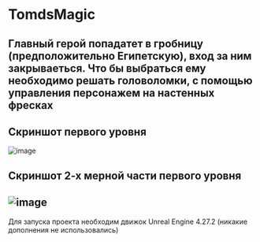 # TomdsMagic
Главный герой попадатет в гробницу (предположительно Египетскую), вход за ним закрываеться. Что бы выбраться ему необходимо решать головоломки, с помощью управления персонажем на настенных фресках
---
## Скриншот первого уровня
![image](https://user-images.githubusercontent.com/99820401/158894764-12e9d769-6bd8-4cf1-bd55-25d6c54def25.png)
## Скриншот 2-х мерной части первого уровня
![image](https://user-images.githubusercontent.com/99820401/158946792-73187248-17f4-4b3c-bc3b-d0b0d9b56f93.png)
---
Для запуска проекта необходим движок Unreal Engine 4.27.2 (никакие дополнения не использовались)
